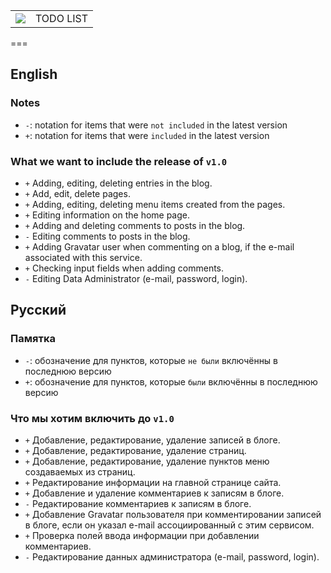 <table>
<tbody>
<tr>
<td><img src="https://raw.github.com/VikkyShostak/t-CMS/master/theme/img/t-cms-logo.png"></td>
<td>TODO LIST</td>
</tr>
</tbody>
</table>

===

## English

### Notes

* `-`: notation for items that were `not included` in the latest version
* `+`: notation for items that were `included` in the latest version

### What we want to include the release of `v1.0`

* `+` Adding, editing, deleting entries in the blog.
* `+` Add, edit, delete pages.
* `+` Adding, editing, deleting menu items created from the pages.
* `+` Editing information on the home page.
* `+` Adding and deleting comments to posts in the blog.
* `-` Editing comments to posts in the blog.
* `+` Adding Gravatar user when commenting on a blog, if the e-mail associated with this service.
* `+` Checking input fields when adding comments.
* `-` Editing Data Administrator (e-mail, password, login).

## Русский

### Памятка

* `-`: обозначение для пунктов, которые `не были` включённы в последнюю версию
* `+`: обозначение для пунктов, которые `были` включённы в последнюю версию

### Что мы хотим включить до `v1.0`

* `+` Добавление, редактирование, удаление записей в блоге.
* `+` Добавление, редактирование, удаление страниц.
* `+` Добавление, редактирование, удаление пунктов меню создаваемых из страниц.
* `+` Редактирование информации на главной странице сайта.
* `+` Добавление и удаление комментариев к записям в блоге.
* `-` Редактирование комментариев к записям в блоге.
* `+` Добавление Gravatar пользователя при комментировании записей в блоге, если он указал e-mail ассоциированный с этим сервисом.
* `+` Проверка полей ввода информации при добавлении комментариев.
* `-` Редактирование данных администратора (e-mail, password, login).